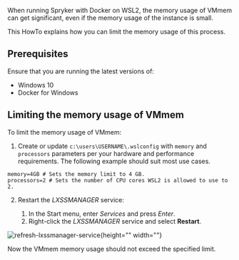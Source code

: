 When running Spryker with Docker on WSL2, the memory usage of VMmem can get significant, even if the memory usage of the instance is small. 

This HowTo explains how you can limit the memory usage of this process.

## Prerequisites

Ensure that you are running the latest versions of:

* Windows 10
* Docker for Windows

## Limiting the memory usage of VMmem
To limit the memory usage of VMmem:

1. Create or update `c:\users\USERNAME\.wslconfig` with `memory` and `processors` parameters per your hardware and performance requirements. The following example should suit most use cases.


```text
memory=4GB # Sets the memory limit to 4 GB.
processors=2 # Sets the number of CPU cores WSL2 is allowed to use to 2.
```

2. Restart the *LXSSMANAGER* service:

    1. In the Start menu, enter *Services* and press *Enter*.
    2. Right-click the *LXSSMANAGER* service and select **Restart**.
    

![refresh-lxssmanager-service](https://spryker.s3.eu-central-1.amazonaws.com/docs/Tutorials/HowTos/HowTo+-+decrease+the+memory+usage+of+Spryker+with+Docker+on+WSL2/refresh-lxssmanager-service.png){height="" width=""}

Now the VMmem memory usage should not exceed the specified limit.

